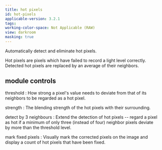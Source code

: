 ```yaml
---
title: hot pixels
id: hot-pixels
applicable-version: 3.2.1
tags:
working-color-space: Not Applicable (RAW)
view: darkroom
masking: true
---
```


Automatically detect and eliminate hot pixels.

Hot pixels are pixels which have failed to record a light level correctly. Detected hot pixels are replaced by an average of their neighbors.

## module controls

threshold
: How strong a pixel's value needs to deviate from that of its neighbors to be regarded as a hot pixel.

strength
: The blending strength of the hot pixels with their surrounding.

detect by 3 neighbours
: Extend the detection of hot pixels -- regard a pixel as hot if a minimum of only three (instead of four) neighbor pixels deviate by more than the threshold level.

mark fixed pixels
: Visually mark the corrected pixels on the image and display a count of hot pixels that have been fixed.
